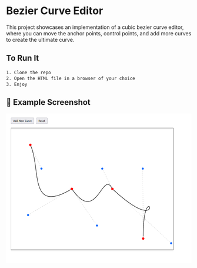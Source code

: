 # Bezier Curve Editor

This project showcases an implementation of a cubic bezier curve editor, where you can move the anchor points, control points, and add more curves to create the ultimate curve.

## To Run It
    
    1. Clone the repo
    2. Open the HTML file in a browser of your choice
    3. Enjoy


## 📸 Example Screenshot

![Example photo](example.png)